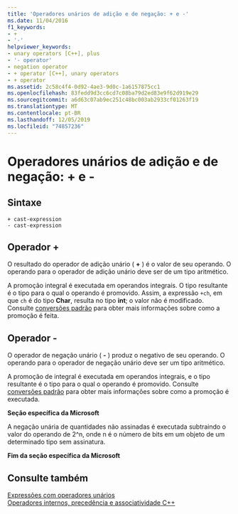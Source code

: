 ```yaml
---
title: 'Operadores unários de adição e de negação: + e -'
ms.date: 11/04/2016
f1_keywords:
- +
- '-'
helpviewer_keywords:
- unary operators [C++], plus
- '- operator'
- negation operator
- + operator [C++], unary operators
- + operator
ms.assetid: 2c58c4f4-0d92-4ae3-9d0c-1a6157875cc1
ms.openlocfilehash: 83fedd9d3cc6cd7c08ba79d2ed83e9f62d919e29
ms.sourcegitcommit: a6d63c07ab9ec251c48bc003ab2933cf01263f19
ms.translationtype: MT
ms.contentlocale: pt-BR
ms.lasthandoff: 12/05/2019
ms.locfileid: "74857236"
---
```

# <a name="unary-plus-and-negation-operators--and--"></a>Operadores unários de adição e de negação: + e -

## <a name="syntax"></a>Sintaxe

```
+ cast-expression
- cast-expression
```

## <a name="-operator"></a>Operador +

O resultado do operador de adição unário ( **+** ) é o valor de seu operando. O operando para o operador de adição unário deve ser de um tipo aritmético.

A promoção integral é executada em operandos integrais. O tipo resultante é o tipo para o qual o operando é promovido. Assim, a expressão `+ch`, em que `ch` é do tipo **Char**, resulta no tipo **int**; o valor não é modificado. Consulte [conversões padrão](standard-conversions.md) para obter mais informações sobre como a promoção é feita.

## <a name="--operator"></a>Operador -

O operador de negação unário ( **-** ) produz o negativo de seu operando. O operando para o operador de negação unário deve ser um tipo aritmético.

A promoção de integral é executada em operandos integrais, e o tipo resultante é o tipo para o qual o operando é promovido. Consulte [conversões padrão](standard-conversions.md) para obter mais informações sobre como a promoção é executada.

**Seção específica da Microsoft**

A negação unária de quantidades não assinadas é executada subtraindo o valor do operando de 2^n, onde n é o número de bits em um objeto de um determinado tipo sem assinatura.

**Fim da seção específica da Microsoft**

## <a name="see-also"></a>Consulte também

[Expressões com operadores unários](../cpp/expressions-with-unary-operators.md)<br/>
[Operadores internos, precedência e associatividade C++](../cpp/cpp-built-in-operators-precedence-and-associativity.md)